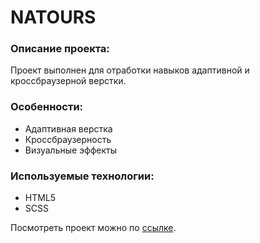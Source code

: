 # NATOURS
### Описание проекта:
Проект выполнен для отработки навыков адаптивной и кроссбраузерной верстки. 

### Особенности:
- Адаптивная верстка
- Кроссбраузерность
- Визуальные эффекты

### Используемые технологии:
- HTML5
- SCSS

Посмотреть проект можно по [ссылке](https://cute-khapse-0c1cee.netlify.app/ "ссылке").
